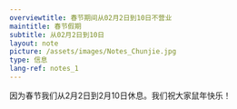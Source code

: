 ```yaml
---
overviewtitle: 春节期间从02月2日到10日不营业
maintitle: 春节假期
subtitle: 从02月2日到10日
layout: note
picture: /assets/images/Notes_Chunjie.jpg
type: 信息
lang-ref: notes_1
---
```

因为春节我们从2月2日到2月10日休息。我们祝大家鼠年快乐！
